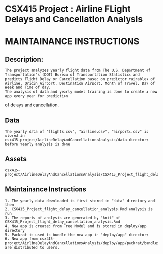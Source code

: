 # CSX415 Project : Airline FLight Delays and Cancellation Analysis 
# MAINTAINANCE INSTRUCTIONS

## Description:
	The project analyzes yearly flight data from The U.S. Department of Transportation's (DOT) Bureau of Transportation Statistics and predicts Flight Delay or Cancellation based on predictor vairables of Airline, Origin Airport, Destination Airport, Month of Travel, Day of Week and Time of day.
	The analysis of data and yearly model training is done to create a new app every year for prediction
of delays and cancellation.

## Data
	The yearly data of "flights.csv", "airline.csv", "airports.csv" is stored in 
	csx415-project/AirlineDelayAndCancellationsAnalysis/data directory before Yearly analysis is done

## Assets 
	csx415-project/AirlineDelayAndCancellationsAnalysis/CSX415_Project_flight_delay_cancellation_analysis.Rmd

## Maintainance Instructions 
	1. The yearly data downloaded is first stored in "data" directory and then
	2. CSX415_Project_flight_delay_cancellation_analysis.Rmd analysis is run
	3. The reports of analysis are generated by "knit" of CSX415_Project_flight_delay_cancellation_analysis.Rmd
	4. New app is created from Tree Model and is stored in deploy/app directory
	5. Packrat is used to bundle the new app in "deploy/app" directory
	6. New app from csx415-project/AirlineDelayAndCancellationsAnalysis/deploy/app/packrat/bundles are distributed to users.

